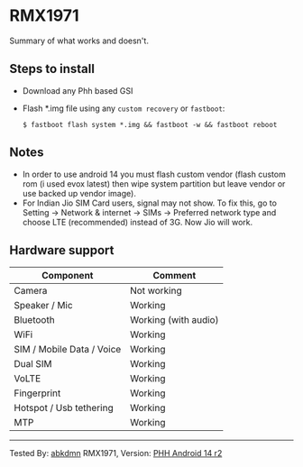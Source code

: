 # RMX1971

Summary of what works and doesn't.
## Steps to install
* Download any Phh based GSI
* Flash *.img file using any `custom recovery` or `fastboot`:

    ```
    $ fastboot flash system *.img && fastboot -w && fastboot reboot
    ```
## Notes
* In order to use android 14 you must flash custom vendor (flash custom rom (i used evox latest) then wipe system partition but leave vendor or use backed up vendor image).
* For Indian Jio SIM Card users, signal may not show. To fix this, go to Setting -> Network & internet -> SIMs -> Preferred network type and choose LTE (recommended) instead of 3G. Now Jio will work.

## Hardware support

| Component                 |      Comment                                              |
|---------------------------|-----------------------------------------------------------|
| Camera                    | Not working                                                   |
| Speaker / Mic             | Working                                                   |
| Bluetooth                 | Working (with audio)                                                   |
| WiFi                      | Working                                                   |
| SIM / Mobile Data / Voice | Working                                                   |
| Dual SIM                  | Working                                                   |    
| VoLTE                     | Working                                                   |
| Fingerprint               | Working                                                   |
| Hotspot / Usb tethering   | Working                                                   |
| MTP                       | Working                                                   |
---

Tested By: [abkdmn](https://t.me/abkdmn) RMX1971,  Version: [PHH Android 14 r2](https://github.com/TrebleDroid/treble_experimentations/releases/tag/ci-20231030)                                                      